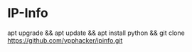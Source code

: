 # IP-Info
apt upgrade &amp;&amp; apt update &amp;&amp; apt install python &amp;&amp; git clone https://github.com/vpphacker/ipinfo.git
